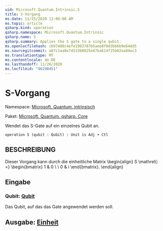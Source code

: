 ```yaml
---
uid: Microsoft.Quantum.Intrinsic.S
title: S-Vorgang
ms.date: 11/25/2020 12:00:00 AM
ms.topic: article
qsharp.kind: operation
qsharp.namespace: Microsoft.Quantum.Intrinsic
qsharp.name: S
qsharp.summary: Applies the S gate to a single qubit.
ms.openlocfilehash: c697408c4efe1963787b5aee8f0d3bb6b9e64dd5
ms.sourcegitcommit: a87c1aa8e7453360025e47ba614f25b02ea84ec3
ms.translationtype: MT
ms.contentlocale: de-DE
ms.lasthandoff: 11/26/2020
ms.locfileid: "96198451"
---
```

# <a name="s-operation"></a>S-Vorgang

Namespace: [Microsoft. Quantum. intrinsisch](xref:Microsoft.Quantum.Intrinsic)

Paket: [Microsoft. Quantum. qsharp. Core](https://nuget.org/packages/Microsoft.Quantum.QSharp.Core)


Wendet das S-Gate auf ein einzelnes Qubit an.

```qsharp
operation S (qubit : Qubit) : Unit is Adj + Ctl
```


## <a name="description"></a>BESCHREIBUNG

Dieser Vorgang kann durch die einheitliche Matrix \begin{align} S \mathrel{: =} \begin{bmatrix} 1 & 0 \\ \\ 0 & i \end{bmatrix}.
\end{align}

## <a name="input"></a>Eingabe

### <a name="qubit--qubit"></a>Qubit: [Qubit](xref:microsoft.quantum.lang-ref.qubit)

Das Qubit, auf das das Gate angewendet werden soll.



## <a name="output--unit"></a>Ausgabe: [Einheit](xref:microsoft.quantum.lang-ref.unit)

